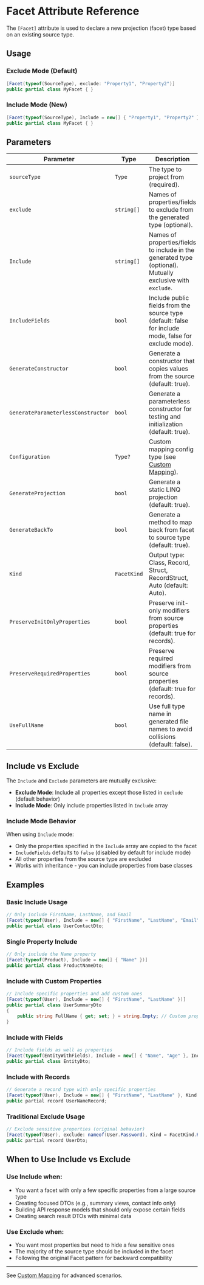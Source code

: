 # Facet Attribute Reference

The `[Facet]` attribute is used to declare a new projection (facet) type based on an existing source type.

## Usage

### Exclude Mode (Default)
```csharp
[Facet(typeof(SourceType), exclude: "Property1", "Property2")]
public partial class MyFacet { }
```

### Include Mode (New)
```csharp
[Facet(typeof(SourceType), Include = new[] { "Property1", "Property2" })]
public partial class MyFacet { }
```

## Parameters

| Parameter                      | Type      | Description                                                                 |
|--------------------------------|-----------|-----------------------------------------------------------------------------|
| `sourceType`                   | `Type`    | The type to project from (required).                                        |
| `exclude`                      | `string[]`| Names of properties/fields to exclude from the generated type (optional).   |
| `Include`                      | `string[]`| Names of properties/fields to include in the generated type (optional). Mutually exclusive with `exclude`. |
| `IncludeFields`                | `bool`    | Include public fields from the source type (default: false for include mode, false for exclude mode). |
| `GenerateConstructor`          | `bool`    | Generate a constructor that copies values from the source (default: true).   |
| `GenerateParameterlessConstructor` | `bool` | Generate a parameterless constructor for testing and initialization (default: true). |
| `Configuration`                | `Type?`   | Custom mapping config type (see [Custom Mapping](04_CustomMapping.md)).      |
| `GenerateProjection`           | `bool`    | Generate a static LINQ projection (default: true).                          |
| `GenerateBackTo`               | `bool`    | Generate a method to map back from facet to source type (default: true).    |
| `Kind`                         | `FacetKind`| Output type: Class, Record, Struct, RecordStruct, Auto (default: Auto).     |
| `PreserveInitOnlyProperties`   | `bool`    | Preserve init-only modifiers from source properties (default: true for records). |
| `PreserveRequiredProperties`   | `bool`    | Preserve required modifiers from source properties (default: true for records). |
| `UseFullName`                  | `bool`    | Use full type name in generated file names to avoid collisions (default: false). |

## Include vs Exclude

The `Include` and `Exclude` parameters are mutually exclusive:

- **Exclude Mode**: Include all properties except those listed in `exclude` (default behavior)
- **Include Mode**: Only include properties listed in `Include` array

### Include Mode Behavior

When using `Include` mode:
- Only the properties specified in the `Include` array are copied to the facet
- `IncludeFields` defaults to `false` (disabled by default for include mode)
- All other properties from the source type are excluded
- Works with inheritance - you can include properties from base classes

## Examples

### Basic Include Usage
```csharp
// Only include FirstName, LastName, and Email
[Facet(typeof(User), Include = new[] { "FirstName", "LastName", "Email" })]
public partial class UserContactDto;
```

### Single Property Include
```csharp
// Only include the Name property
[Facet(typeof(Product), Include = new[] { "Name" })]
public partial class ProductNameDto;
```

### Include with Custom Properties
```csharp
// Include specific properties and add custom ones
[Facet(typeof(User), Include = new[] { "FirstName", "LastName" })]
public partial class UserSummaryDto
{
    public string FullName { get; set; } = string.Empty; // Custom property
}
```

### Include with Fields
```csharp
// Include fields as well as properties
[Facet(typeof(EntityWithFields), Include = new[] { "Name", "Age" }, IncludeFields = true)]
public partial class EntityDto;
```

### Include with Records
```csharp
// Generate a record type with only specific properties
[Facet(typeof(User), Include = new[] { "FirstName", "LastName" }, Kind = FacetKind.Record)]
public partial record UserNameRecord;
```

### Traditional Exclude Usage
```csharp
// Exclude sensitive properties (original behavior)
[Facet(typeof(User), exclude: nameof(User.Password), Kind = FacetKind.Record)]
public partial record UserDto;
```

## When to Use Include vs Exclude

### Use **Include** when:
- You want a facet with only a few specific properties from a large source type
- Creating focused DTOs (e.g., summary views, contact info only)
- Building API response models that should only expose certain fields
- Creating search result DTOs with minimal data

### Use **Exclude** when:
- You want most properties but need to hide a few sensitive ones
- The majority of the source type should be included in the facet
- Following the original Facet pattern for backward compatibility

---

See [Custom Mapping](04_CustomMapping.md) for advanced scenarios.
